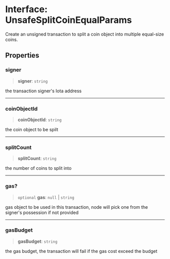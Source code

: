 # Interface: UnsafeSplitCoinEqualParams

Create an unsigned transaction to split a coin object into multiple equal-size coins.

## Properties

### signer

> **signer**: `string`

the transaction signer's Iota address

---

### coinObjectId

> **coinObjectId**: `string`

the coin object to be spilt

---

### splitCount

> **splitCount**: `string`

the number of coins to split into

---

### gas?

> `optional` **gas**: `null` \| `string`

gas object to be used in this transaction, node will pick one from the signer's possession if not
provided

---

### gasBudget

> **gasBudget**: `string`

the gas budget, the transaction will fail if the gas cost exceed the budget
